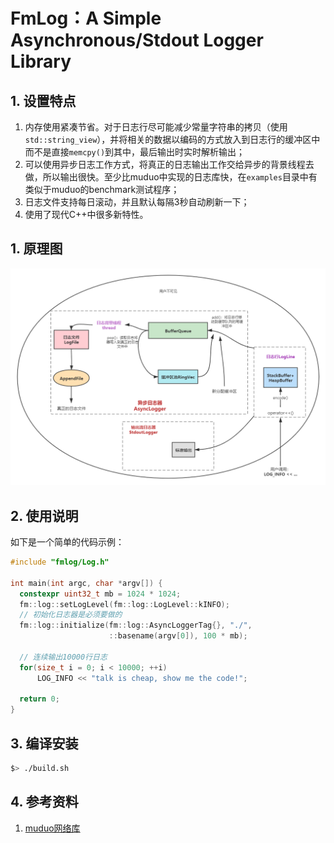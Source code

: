 # FmLog：A Simple Asynchronous/Stdout Logger Library

## 1. 设置特点

1. 内存使用紧凑节省。对于日志行尽可能减少常量字符串的拷贝（使用`std::string_view`），并将相关的数据以编码的方式放入到日志行的缓冲区中而不是直接`memcpy()`到其中，最后输出时实时解析输出；
2. 可以使用异步日志工作方式，将真正的日志输出工作交给异步的背景线程去做，所以输出很快。至少比muduo中实现的日志库快，在`examples`目录中有类似于muduo的benchmark测试程序；
3. 日志文件支持每日滚动，并且默认每隔3秒自动刷新一下；
4. 使用了现代C++中很多新特性。



## 1. 原理图

![日志库](docs/image/日志库.png)

## 2. 使用说明

如下是一个简单的代码示例：

```cpp
#include "fmlog/Log.h"

int main(int argc, char *argv[]) {
  constexpr uint32_t mb = 1024 * 1024;
  fm::log::setLogLevel(fm::log::LogLevel::kINFO);
  // 初始化日志器是必须要做的
  fm::log::initialize(fm::log::AsyncLoggerTag{}, "./", 
                      ::basename(argv[0]), 100 * mb);

  // 连续输出10000行日志
  for(size_t i = 0; i < 10000; ++i)
      LOG_INFO << "talk is cheap, show me the code!";
    
  return 0;
}
```



## 3. 编译安装

```bash
$> ./build.sh
```



## 4. 参考资料

1. [muduo网络库](https://github.com/chenshuo/muduo)

